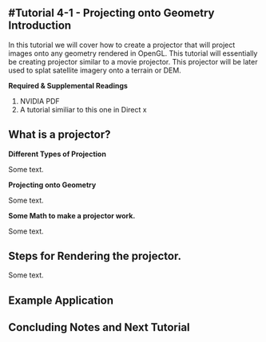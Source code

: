 #Tutorial 4-1 - Projecting onto Geometry
**Introduction**
----
In this tutorial we will cover how to create a projector that will project images onto any geometry rendered in OpenGL. This tutorial will essentially be creating projector similar to a movie projector. This projector will be later used to splat satellite imagery onto a terrain or DEM.

**Required & Supplemental Readings**

1. NVIDIA PDF
2. A tutorial similiar to this one in Direct x


**What is a projector?**
-----
**Different Types of Projection**

Some text.

**Projecting onto Geometry**

Some text.

**Some Math to make a projector work.**

Some text.

**Steps for Rendering the projector.** 
-----

Some text.

**Example Application**
----



**Concluding Notes and Next Tutorial**
-----

